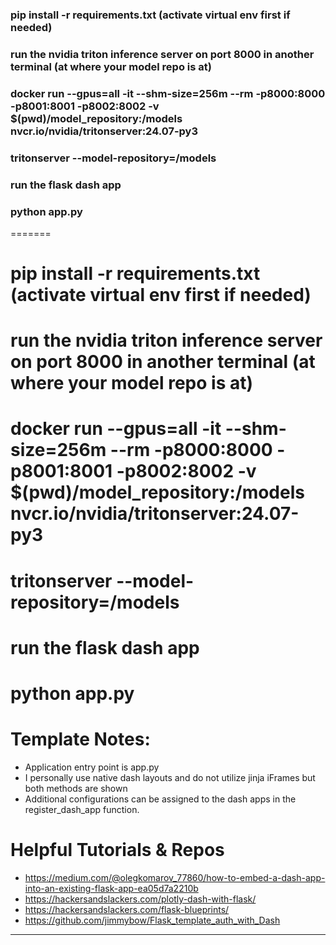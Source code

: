 ### pip install -r requirements.txt (activate virtual env first if needed)
### run the nvidia triton inference server on port 8000 in another terminal (at where your model repo is at)
### docker run --gpus=all -it --shm-size=256m --rm -p8000:8000 -p8001:8001 -p8002:8002 -v $(pwd)/model_repository:/models nvcr.io/nvidia/tritonserver:24.07-py3
### tritonserver --model-repository=/models
### run the flask dash app
### python app.py
=======
# pip install -r requirements.txt (activate virtual env first if needed)
# run the nvidia triton inference server on port 8000 in another terminal (at where your model repo is at)
# docker run --gpus=all -it --shm-size=256m --rm -p8000:8000 -p8001:8001 -p8002:8002 -v $(pwd)/model_repository:/models nvcr.io/nvidia/tritonserver:24.07-py3
# tritonserver --model-repository=/models
# run the flask dash app
# python app.py


# Template Notes:
* Application entry point is app.py
* I personally use native dash layouts and do not utilize jinja iFrames but both methods are shown
* Additional configurations can be assigned to the dash apps in the register_dash_app function.
# Helpful Tutorials & Repos
* https://medium.com/@olegkomarov_77860/how-to-embed-a-dash-app-into-an-existing-flask-app-ea05d7a2210b
* https://hackersandslackers.com/plotly-dash-with-flask/
* https://hackersandslackers.com/flask-blueprints/
* https://github.com/jimmybow/Flask_template_auth_with_Dash
------------------------------------------------------------------------------------------------------------------------
